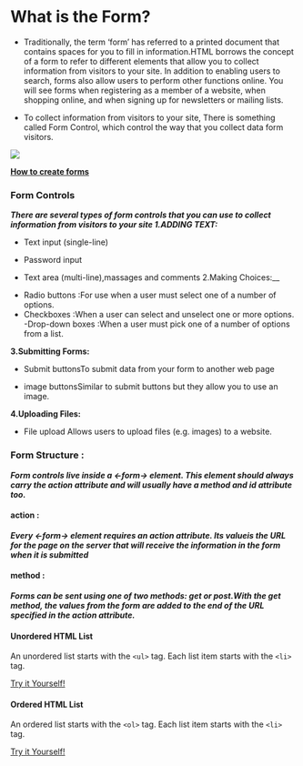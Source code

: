 # What is the Form? 

* Traditionally, the term ‘form’ has referred to a printed document that contains spaces for you to fill in information.HTML borrows the concept of a form to refer to different elements that allow you to collect information from visitors to your site. In addition to enabling users to search, forms also allow users to perform other functions online. You will see forms when registering as a member of a website, when shopping online, and when signing up for newsletters or mailing lists.

* To collect information from visitors to your site, There is something called Form Control, which control the way that you collect data form visitors. 

![](https://www.tutorialbrain.com/wp-content/uploads/2019/01/HTML-Form.jpg)

**[How to create forms](https://www.tutorialbrain.com/html_tutorial/html_forms/)**

### Form Controls
***There are several types of form controls that you can use to collect information from visitors to your site
1.ADDING TEXT:***
+ Text input (single-line)
- Password input
+ Text area (multi-line),massages and comments
2.Making Choices:__
- Radio buttons :For use when a user must select one of a number of options.
- Checkboxes :When a user can select and unselect one or more options.
-Drop-down boxes :When a user must pick one of a number of options from a list.

__3.Submitting Forms:__
+ Submit buttonsTo submit data from your form to another web page
- image buttonsSimilar to submit buttons but they allow you to use an image.

__4.Uploading Files:__
- File upload Allows users to upload files (e.g. images) to a website.

### Form Structure :
***Form controls live inside a <-form-> element. This element should always carry the action
attribute and will usually have a method and id attribute too.***

#### action :
***Every <-form-> element requires an action attribute. Its valueis the URL for the page on the server that will receive the 
information in the form when it is submitted***

#### method :
***Forms can be sent using one of two methods: get or post.With the get method, the values from the form are added to 
the end of the URL specified in the action attribute.***

#### Unordered HTML List
An unordered list starts with the `<ul>` tag. Each list item starts with the `<li>` tag.

[Try it Yourself!](https://www.w3schools.com/html/tryit.asp?filename=tryhtml_lists_unordered)

#### Ordered HTML List
An ordered list starts with the `<ol>` tag. Each list item starts with the `<li>` tag.


[Try it Yourself!](https://www.w3schools.com/html/tryit.asp?filename=tryhtml_lists_ordered)
